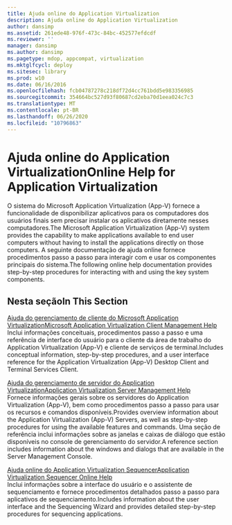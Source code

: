 ```yaml
---
title: Ajuda online do Application Virtualization
description: Ajuda online do Application Virtualization
author: dansimp
ms.assetid: 261ede48-976f-473c-84bc-452577efdcdf
ms.reviewer: ''
manager: dansimp
ms.author: dansimp
ms.pagetype: mdop, appcompat, virtualization
ms.mktglfcycl: deploy
ms.sitesec: library
ms.prod: w10
ms.date: 06/16/2016
ms.openlocfilehash: fcb04787278c218df72d4cc761bdd5e983356985
ms.sourcegitcommit: 354664bc527d93f80687cd2eba70d1eea024c7c3
ms.translationtype: MT
ms.contentlocale: pt-BR
ms.lasthandoff: 06/26/2020
ms.locfileid: "10796863"
---
```

# <span data-ttu-id="dfc15-103">Ajuda online do Application Virtualization</span><span class="sxs-lookup"><span data-stu-id="dfc15-103">Online Help for Application Virtualization</span></span>


<span data-ttu-id="dfc15-104">O sistema do Microsoft Application Virtualization (App-V) fornece a funcionalidade de disponibilizar aplicativos para os computadores dos usuários finais sem precisar instalar os aplicativos diretamente nesses computadores.</span><span class="sxs-lookup"><span data-stu-id="dfc15-104">The Microsoft Application Virtualization (App-V) system provides the capability to make applications available to end user computers without having to install the applications directly on those computers.</span></span> <span data-ttu-id="dfc15-105">A seguinte documentação de ajuda online fornece procedimentos passo a passo para interagir com e usar os componentes principais do sistema.</span><span class="sxs-lookup"><span data-stu-id="dfc15-105">The following online help documentation provides step-by-step procedures for interacting with and using the key system components.</span></span>

## <span data-ttu-id="dfc15-106">Nesta seção</span><span class="sxs-lookup"><span data-stu-id="dfc15-106">In This Section</span></span>


<a href="" id="microsoft-application-virtualization-client-management-help"></a>[<span data-ttu-id="dfc15-107">Ajuda do gerenciamento de cliente do Microsoft Application Virtualization</span><span class="sxs-lookup"><span data-stu-id="dfc15-107">Microsoft Application Virtualization Client Management Help</span></span>](microsoft-application-virtualization-client-management-help.md)  
<span data-ttu-id="dfc15-108">Inclui informações conceituais, procedimentos passo a passo e uma referência de interface do usuário para o cliente da área de trabalho do Application Virtualization (App-V) e cliente de serviços de terminal.</span><span class="sxs-lookup"><span data-stu-id="dfc15-108">Includes conceptual information, step-by-step procedures, and a user interface reference for the Application Virtualization (App-V) Desktop Client and Terminal Services Client.</span></span>

<a href="" id="application-virtualization-server-management-help"></a>[<span data-ttu-id="dfc15-109">Ajuda do gerenciamento de servidor do Application Virtualization</span><span class="sxs-lookup"><span data-stu-id="dfc15-109">Application Virtualization Server Management Help</span></span>](application-virtualization-server-management-help.md)  
<span data-ttu-id="dfc15-110">Fornece informações gerais sobre os servidores do Application Virtualization (App-V), bem como procedimentos passo a passo para usar os recursos e comandos disponíveis.</span><span class="sxs-lookup"><span data-stu-id="dfc15-110">Provides overview information about the Application Virtualization (App-V) Servers, as well as step-by-step procedures for using the available features and commands.</span></span> <span data-ttu-id="dfc15-111">Uma seção de referência inclui informações sobre as janelas e caixas de diálogo que estão disponíveis no console de gerenciamento do servidor.</span><span class="sxs-lookup"><span data-stu-id="dfc15-111">A reference section includes information about the windows and dialogs that are available in the Server Management Console.</span></span>

<a href="" id="application-virtualization-sequencer-online-help"></a>[<span data-ttu-id="dfc15-112">Ajuda online do Application Virtualization Sequencer</span><span class="sxs-lookup"><span data-stu-id="dfc15-112">Application Virtualization Sequencer Online Help</span></span>](application-virtualization-sequencer-online-help.md)  
<span data-ttu-id="dfc15-113">Inclui informações sobre a interface do usuário e o assistente de sequenciamento e fornece procedimentos detalhados passo a passo para aplicativos de sequenciamento.</span><span class="sxs-lookup"><span data-stu-id="dfc15-113">Includes information about the user interface and the Sequencing Wizard and provides detailed step-by-step procedures for sequencing applications.</span></span>

 

 





